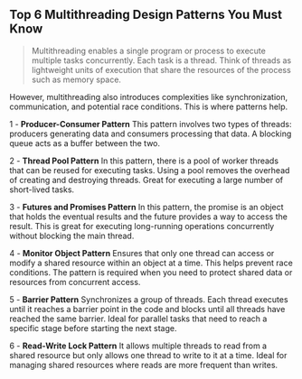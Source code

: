 ## Top 6 Multithreading Design Patterns You Must Know

> Multithreading enables a single program or process to execute multiple tasks concurrently. Each task is a thread. Think of threads as lightweight units of execution that share the resources of the process such as memory space.

However, multithreading also introduces complexities like synchronization, communication, and potential race conditions. This is where patterns help.

1 - **Producer-Consumer Pattern**
This pattern involves two types of threads: producers generating data and consumers processing that data. A blocking queue acts as a buffer between the two.

2 - **Thread Pool Pattern**
In this pattern, there is a pool of worker threads that can be reused for executing tasks. Using a pool removes the overhead of creating and destroying threads. Great for executing a large number of short-lived tasks.

3 - **Futures and Promises Pattern**
In  this pattern, the promise is an object that holds the eventual results  and the future provides a way to access the result. This is great for  executing long-running operations concurrently without blocking the main  thread.

4 - **Monitor Object Pattern**
Ensures that only one  thread can access or modify a shared resource within an object at a  time. This helps prevent race conditions. The pattern is required when  you need to protect shared data or resources from concurrent access.

5 - **Barrier Pattern**
Synchronizes  a group of threads. Each thread executes until it reaches a barrier  point in the code and blocks until all threads have reached the same  barrier. Ideal for parallel tasks that need to reach a specific stage  before starting the next stage.

6 - **Read-Write Lock Pattern**
It  allows multiple threads to read from a shared resource but only allows  one thread to write to it at a time. Ideal for managing shared resources  where reads are more frequent than writes.

